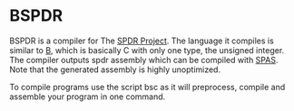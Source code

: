 # BSPDR

BSPDR is a compiler for The [SPDR Project](https://github.com/Sockyman/spdr-project).
The language it compiles is similar to [B](https://en.wikipedia.org/wiki/B_(programming_language)), which is basically C with only one type, the unsigned integer.
The compiler outputs spdr assembly which can be compiled with [SPAS](https://github.com/Sockyman/spas). Note that the generated assembly is highly unoptimized.

To compile programs use the script bsc as it will preprocess, compile and assemble your program in one command.
